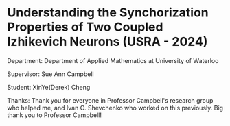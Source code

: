 # Understanding the Synchorization Properties of Two Coupled Izhikevich Neurons (USRA - 2024)

Department: Department of Applied Mathematics at University of Waterloo

Supervisor: Sue Ann Campbell

Student: XinYe(Derek) Cheng

Thanks: Thank you for everyone in Professor Campbell's research group who helped me, and Ivan O. Shevchenko who worked on this previously. Big thank you to Professor Campbell!


